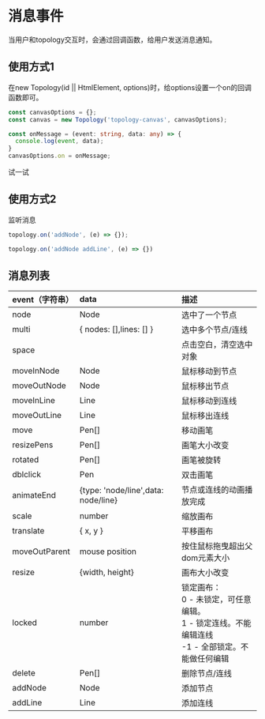 # 消息事件

当用户和topology交互时，会通过回调函数，给用户发送消息通知。

## 使用方式1
在new Topology(id || HtmlElement, options)时，给options设置一个on的回调函数即可。

<div class="try-code">

```typescript
const canvasOptions = {};
const canvas = new Topology('topology-canvas', canvasOptions);

const onMessage = (event: string, data: any) => {
  console.log(event, data);
}
canvasOptions.on = onMessage;
```
<a class="try" data-set="msg">试一试</a>
</div>

## 使用方式2
监听消息
<div class="try-code">

```typescript
topology.on('addNode', (e) => {});

topology.on('addNode addLine', (e) => {})
```
</div>

## 消息列表

|event（字符串）|data|描述|
|:---|:----|:---|
|node|Node|选中了一个节点|
|multi|{ nodes: [],lines: [] }|选中多个节点/连线|
|space||点击空白，清空选中对象|
|moveInNode|Node|鼠标移动到节点|
|moveOutNode|Node|鼠标移出节点|
|moveInLine|Line|鼠标移动到连线|
|moveOutLine|Line|鼠标移出连线|
|move|Pen[]|移动画笔|
|resizePens|Pen[]|画笔大小改变|
|rotated|Pen[]|画笔被旋转|
|dblclick|Pen|双击画笔|
|animateEnd|{type: 'node/line',data: node/line}|节点或连线的动画播放完成|
|scale|number|缩放画布|
|translate|{ x, y }|平移画布|
|moveOutParent|mouse position|按住鼠标拖曳超出父dom元素大小|
|resize|{width, height}|画布大小改变|
|locked|number|锁定画布：<br>0 - 未锁定，可任意编辑。<br>1 - 锁定连线。不能编辑连线<br>-1 - 全部锁定。不能做任何编辑|
|delete|Pen[]|删除节点/连线|
|addNode|Node|添加节点|
|addLine|Line|添加连线|